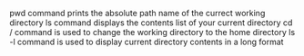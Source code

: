 pwd command prints the absolute path name of the currect working directory
ls command displays the contents list of your current directory
cd / command is used to change the working directory to the home directory
ls -l command is used to display current directory contents in a long format
